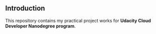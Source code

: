 ## Introduction 
This repository contains my practical project works for **Udacity Cloud Developer Nanodegree program**. 